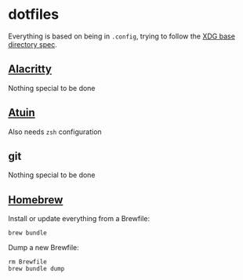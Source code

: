 # dotfiles

Everything is based on being in `.config`, trying to follow the [XDG base directory spec](https://specifications.freedesktop.org/basedir-spec/basedir-spec-latest.html).

## [Alacritty](https://alacritty.org/)
Nothing special to be done

## [Atuin](https://atuin.sh/)
Also needs `zsh` configuration

## git
Nothing special to be done

## [Homebrew](https://brew.sh)
Install or update everything from a Brewfile:
```shell
brew bundle
```
Dump a new Brewfile:
```shell
rm Brewfile
brew bundle dump
```
